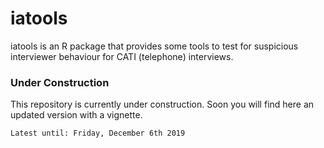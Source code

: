 # iatools

iatools is an R package that provides some tools to test for suspicious interviewer behaviour for CATI (telephone) interviews. 

### Under Construction 

This repository is currently under construction. Soon you will find here an updated version with a vignette. 

```
Latest until: Friday, December 6th 2019 
```
